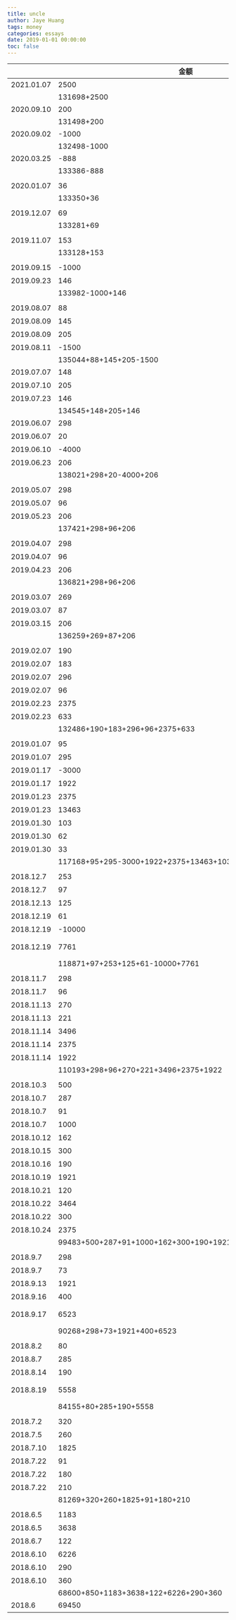 ```yaml
---
title: uncle
author: Jaye Huang
tags: money
categories: essays
date: 2019-01-01 00:00:00
toc: false
---
```


|            | 金额                                                     | 备注                       |
| ---------- | -------------------------------------------------------- | -------------------------- |
| 2021.01.07 | 2500                                                     | 微信                       |
|            | 131698+2500                                              | 134198                     |
| 2020.09.10 | 200                                                      | 微信                       |
|            | 131498+200                                               | 131698                     |
| 2020.09.02 | -1000                                                    | 微信                       |
|            | 132498-1000                                              | 131498                     |
| 2020.03.25 | -888                                                     | 微信                       |
|            | 133386-888                                               | 132498                     |
|            |                                                          |                            |
| 2020.01.07 | 36                                                       | 借呗利息                   |
|            | 133350+36                                                | 133386                     |
|            |                                                          |                            |
| 2019.12.07 | 69                                                       | 借呗利息                   |
|            | 133281+69                                                | 133350                     |
|            |                                                          |                            |
| 2019.11.07 | 153                                                      | 借呗利息                   |
|            | 133128+153                                               | 133281                     |
|            |                                                          |                            |
| 2019.09.15 | -1000                                                    | 微信                       |
| 2019.09.23 | 146                                                      | 信用卡利息                 |
|            | 133982-1000+146                                          | 133128                     |
|            |                                                          |                            |
| 2019.08.07 | 88                                                       | 借呗利息                   |
| 2019.08.09 | 145                                                      | 信用卡利息                 |
| 2019.08.09 | 205                                                      | 信用卡利息                 |
| 2019.08.11 | -1500                                                    | 微信                       |
|            | 135044+88+145+205-1500                                   | 133982                     |
| 2019.07.07 | 148                                                      | 借呗利息                   |
| 2019.07.10 | 205                                                      | 信用卡利息                 |
| 2019.07.23 | 146                                                      | 信用卡利息                 |
|            | 134545+148+205+146                                       | 135044                     |
| 2019.06.07 | 298                                                      | 借呗利息                   |
| 2019.06.07 | 20                                                       | 借呗利息                   |
| 2019.06.10 | -4000                                                    | 微信                       |
| 2019.06.23 | 206                                                      | 信用卡利息                 |
|            | 138021+298+20-4000+206                                   | 134545                     |
|            |                                                          |                            |
| 2019.05.07 | 298                                                      | 借呗利息                   |
| 2019.05.07 | 96                                                       | 借呗利息                   |
| 2019.05.23 | 206                                                      | 信用卡利息                 |
|            | 137421+298+96+206                                        | 138021                     |
|            |                                                          |                            |
| 2019.04.07 | 298                                                      | 借呗利息                   |
| 2019.04.07 | 96                                                       | 借呗利息                   |
| 2019.04.23 | 206                                                      | 信用卡利息                 |
|            | 136821+298+96+206                                        | 137421                     |
|            |                                                          |                            |
| 2019.03.07 | 269                                                      | 借呗利息                   |
| 2019.03.07 | 87                                                       | 借呗利息                   |
| 2019.03.15 | 206                                                      | 信用卡利息                 |
|            | 136259+269+87+206                                        | 136821                     |
|            |                                                          |                            |
| 2019.02.07 | 190                                                      | 微信(80+30+80)             |
| 2019.02.07 | 183                                                      | 朋友金条                   |
| 2019.02.07 | 296                                                      | 借呗利息                   |
| 2019.02.07 | 96                                                       | 借呗利息                   |
| 2019.02.23 | 2375                                                     | 信用卡还款                 |
| 2019.02.23 | 633                                                      | 信用卡还款                 |
|            | 132486+190+183+296+96+2375+633                           | 136259                     |
|            |                                                          |                            |
| 2019.01.07 | 95                                                       | 朋友借呗                   |
| 2019.01.07 | 295                                                      | 借呗利息                   |
| 2019.01.17 | -3000                                                    | 微信                       |
| 2019.01.17 | 1922                                                     | 信用卡还款                 |
| 2019.01.23 | 2375                                                     | 信用卡还款                 |
| 2019.01.23 | 13463                                                    | 信用卡还款                 |
| 2019.01.30 | 103                                                      | 信用卡套现                 |
| 2019.01.30 | 62                                                       | 信用卡套现                 |
| 2019.01.30 | 33                                                       | 信用卡套现                 |
|            | 117168+95+295-3000+1922+2375+13463+103+62+33             | 132486                     |
|            |                                                          |                            |
| 2018.12.7  | 253                                                      | 借呗利息                   |
| 2018.12.7  | 97                                                       | 借呗利息                   |
| 2018.12.13 | 125                                                      | 京东利息                   |
| 2018.12.19 | 61                                                       | 信用卡套现                 |
| 2018.12.19 | -10000                                                   | 信用卡套现                 |
| 2018.12.19 | 7761                                                     | 信用卡还款(3464+2375+1922) |
|            | 118871+97+253+125+61-10000+7761                          | 117168                     |
|            |                                                          |                            |
| 2018.11.7  | 298                                                      | 借呗利息                   |
| 2018.11.7  | 96                                                       | 朋友利息                   |
| 2018.11.13 | 270                                                      | 京东利息                   |
| 2018.11.13 | 221                                                      | 朋友利息                   |
| 2018.11.14 | 3496                                                     | 信用卡还款                 |
| 2018.11.14 | 2375                                                     | 信用卡还款                 |
| 2018.11.14 | 1922                                                     | 信用卡还款                 |
|            | 110193+298+96+270+221+3496+2375+1922                     | 118871                     |
|            |                                                          |                            |
| 2018.10.3  | 500                                                      | 微信                       |
| 2018.10.7  | 287                                                      | 借呗利息                   |
| 2018.10.7  | 91                                                       | 朋友利息                   |
| 2018.10.7  | 1000                                                     | 微信                       |
| 2018.10.12 | 162                                                      | 朋友利息                   |
| 2018.10.15 | 300                                                      | 微信                       |
| 2018.10.16 | 190                                                      | 京东利息                   |
| 2018.10.19 | 1921                                                     | 信用卡还款                 |
| 2018.10.21 | 120                                                      | 支付宝代付                 |
| 2018.10.22 | 3464                                                     | 信用卡还款                 |
| 2018.10.22 | 300                                                      | 微信                       |
| 2018.10.24 | 2375                                                     | 信用卡还款                 |
|            | 99483+500+287+91+1000+162+300+190+1921+120+3464+300+2375 | 110193                     |
|            |                                                          |                            |
| 2018.9.7   | 298                                                      | 借呗利息                   |
| 2018.9.7   | 73                                                       | 朋友借呗利息               |
| 2018.9.13  | 1921                                                     | 信用卡还款                 |
| 2018.9.16  | 400                                                      | 朋友利息(210+190)          |
| 2018.9.17  | 6523                                                     | 信用卡还款(3464+3059)      |
|            | 90268+298+73+1921+400+6523                               | 99483                      |
|            |                                                          |                            |
| 2018.8.2   | 80                                                       | 朋友利息                   |
| 2018.8.7   | 285                                                      | 借呗利息                   |
| 2018.8.14  | 190                                                      | 朋友利息                   |
| 2018.8.19  | 5558                                                     | 信用卡(1922+750+2886)      |
|            | 84155+80+285+190+5558                                    | 90268                      |
|            |                                                          |                            |
| 2018.7.2   | 320                                                      | 话费                       |
| 2018.7.5   | 260                                                      | 借呗                       |
| 2018.7.10  | 1825                                                     | 花呗                       |
| 2018.7.22  | 91                                                       | 信用卡利息                 |
| 2018.7.22  | 180                                                      | 信用卡利息                 |
| 2018.7.22  | 210                                                      | 朋友利息                   |
|            | 81269+320+260+1825+91+180+210                            | 84155                      |
|            |                                                          |                            |
| 2018.6.5   | 1183                                                     | 给你花                     |
| 2018.6.5   | 3638                                                     | 招联金融                   |
| 2018.6.7   | 122                                                      | 借呗                       |
| 2018.6.10  | 6226                                                     | 花呗                       |
| 2018.6.10  | 290                                                      | 信用卡套现                 |
| 2018.6.10  | 360                                                      | 朋友 app 利息              |
|            | 68600+850+1183+3638+122+6226+290+360                     | 81269                      |
| 2018.6     | 69450                                                    | 6 月前合计                 |
